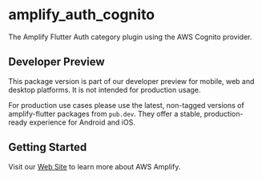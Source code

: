 # amplify_auth_cognito

The Amplify Flutter Auth category plugin using the AWS Cognito provider.

## Developer Preview

This package version is part of our developer preview for mobile, web and desktop platforms. It is not intended for production usage. 

For production use cases please use the latest, non-tagged versions of amplify-flutter packages from `pub.dev`. They offer a stable, production-ready experience for Android and iOS.

## Getting Started

Visit our [Web Site](https://docs.amplify.aws/) to learn more about AWS Amplify.

